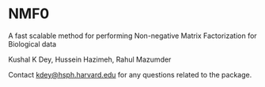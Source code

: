 # NMF0
A fast scalable method for performing Non-negative Matrix Factorization for Biological data

Kushal K Dey, Hussein Hazimeh, Rahul Mazumder


Contact kdey@hsph.harvard.edu for any questions related to the package.


